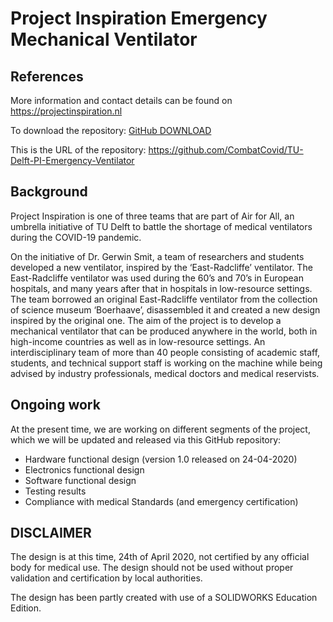 # Project Inspiration Emergency Mechanical Ventilator

## References

More information and contact details can be found on https://projectinspiration.nl

To download the repository: [GitHub DOWNLOAD](https://github.com/CombatCovid/TU-Delft-PI-Emergency-Ventilator/archive/master.zip)

This is the URL of the repository: https://github.com/CombatCovid/TU-Delft-PI-Emergency-Ventilator

## Background

Project Inspiration is one of three teams that are part of Air for All, an umbrella initiative of TU Delft to battle the shortage of medical ventilators during the COVID-19 pandemic.

On the initiative of Dr. Gerwin Smit, a team of researchers and students developed a new ventilator, inspired by the ‘East-Radcliffe’ ventilator. The East-Radcliffe ventilator was used during the 60’s and 70’s in European hospitals, and many years after that in hospitals in low-resource settings. The team borrowed an original East-Radcliffe ventilator from the collection of science museum ‘Boerhaave’, disassembled it and created a new design inspired by the original one. The aim of the project is to develop a mechanical ventilator that can be produced anywhere in the world, both in high-income countries as well as in low-resource settings. An interdisciplinary team of more than 40 people consisting of academic staff, students, and technical support staff is working on the machine while being advised by industry professionals, medical doctors and medical reservists.

## Ongoing work

At the present time, we are working on different segments of the project, which we will be updated and released via this GitHub repository:

-	Hardware functional design (version 1.0 released on 24-04-2020)
-	Electronics functional design 
-	Software functional design
-	Testing results
-	Compliance with medical Standards (and emergency certification)

## DISCLAIMER
The design is at this time, 24th of April 2020, not certified by any official body for medical use. The design should not be used without proper validation and certification by local authorities.

The design has been partly created with use of a SOLIDWORKS Education Edition. 
